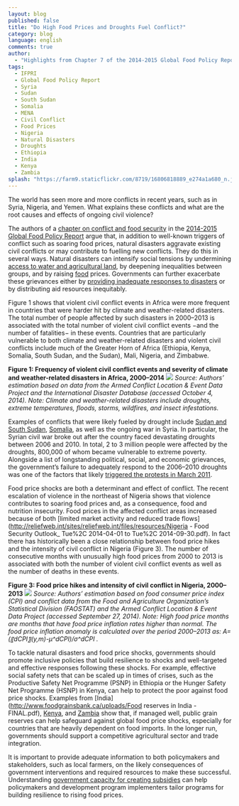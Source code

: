 ```yaml
---
layout: blog
published: false
title: "Do High Food Prices and Droughts Fuel Conflict?"
category: blog
language: english
comments: true
author: 
  - "Highlights from Chapter 7 of the 2014-2015 Global Food Policy Report - By Jacopo Bordignon"
tags: 
  - IFPRI
  - Global Food Policy Report
  - Syria
  - Sudan
  - South Sudan
  - Somalia
  - MENA
  - Civil Conflict
  - Food Prices
  - Nigeria
  - Natural Disasters
  - Droughts
  - Ethiopia
  - India
  - Kenya
  - Zambia
splash: "https://farm9.staticflickr.com/8719/16806818889_e274a1a680_n.jpg"
---
```


The world has seen more and more conflicts in recent years, such as in Syria, Nigeria, and Yemen. What explains these conflicts and what are the root causes and effects of ongoing civil violence?

The authors of a [chapter on conflict and food security](http://www.ifpri.org/sites/default/files/publications/gfpr20142015_ch07.pdf) in the [2014-2015 Global Food Policy Report](http://www.ifpri.org/publication/2014-2015-global-food-policy-report) argue that, in addition to well-known triggers of conflict such as soaring food prices, natural disasters aggravate existing civil conflicts or may contribute to fuelling new conflicts. They do this in several ways. Natural disasters can intensify social tensions by undermining [access to water and agricultural land](http://www.odi.org/sites/odi.org.uk/files/odi-assets/publications-opinion-files/8228.pdf), by deepening inequalities between groups, and by raising [food](http://ajae.oxfordjournals.org/content/early/2014/03/25/ajae.aau010) prices. Governments can further exacerbate these grievances either by [providing inadequate responses to disasters](http://www.odi.org/sites/odi.org.uk/files/odi-assets/publications-opinion-files/8228.pdf) or by distributing aid resources inequitably.

Figure 1 shows that violent civil conflict events in Africa were more frequent in countries that were harder hit by climate and weather-related disasters. The total number of people affected by such disasters in 2000–2013 is associated with the total number of violent civil conflict events −and the number of fatalities− in these events. Countries that are particularly vulnerable to both climate and weather-related disasters and violent civil conflicts include much of the Greater Horn of Africa (Ethiopia, Kenya, Somalia, South Sudan, and the Sudan), Mali, Nigeria, and Zimbabwe. 

**Figure 1: Frequency of violent civil conflict events and severity of climate and weather-related disasters in Africa, 2000–2014**
![](https://farm9.staticflickr.com/8728/16991722082_5d167d729a.jpg)
_Source: Authors’ estimation based on data from the Armed Conflict Location & Event Data Project and the International Disaster Database (accessed October 4, 2014).
Note: Climate and weather-related disasters include droughts, extreme temperatures, floods, storms, wildfires, and insect infestations._

Examples of conflicts that were likely fueled by drought include [Sudan and South Sudan](http://www.ifpri.org/sites/default/files/publications/ifpridp01276.pdf), [Somalia](http://www.ifpri.org/sites/default/files/publications/ifpridp01243.pdf), as well as the ongoing war in Syria. In particular, the Syrian civil war broke out after the country faced devastating droughts between 2006 and 2010. In total, 2 to 3 million people were affected by the droughts, 800,000 of whom became vulnerable to extreme poverty. Alongside a list of longstanding political, social, and economic grievances, the government’s failure to adequately respond to the 2006–2010 droughts was one of the factors that likely [triggered the protests in March 2011](https://blogs.commons.georgetown.edu/rochelledavis/files/francesca-de-chatel-drought-in-syria.pdf).

Food price shocks are both a determinant and effect of conflict. The recent escalation of violence in the northeast of Nigeria shows that violence contributes to soaring food prices and, as a consequence, food and nutrition insecurity. Food prices in the affected conflict areas increased because of both [limited market activity and reduced trade flows](http://reliefweb.int/sites/reliefweb.int/files/resources/Nigeria - Food Security Outlook_ Tue%2C 2014-04-01 to Tue%2C 2014-09-30.pdf). In fact there has historically been a close relationship between food price hikes and the intensity of civil conflict in Nigeria (Figure 3). The number of consecutive months with unusually high food prices from 2000 to 2013 is associated with both the number of violent civil conflict events as well as the number of deaths in these events.

**Figure 3: Food price hikes and intensity of civil conflict in Nigeria, 2000–2013**
![](https://farm8.staticflickr.com/7601/16992226801_ef16abfe31.jpg)
_Source: Authors’ estimation based on food consumer price index (CPI) and conflict data from the Food and Agriculture Organization’s Statistical Division (FAOSTAT) and the Armed Conflict Location & Event Data Project (accessed September 27, 2014).
Note: High food price months are months that have food price inflation rates higher than normal. The food price inflation anomaly is calculated over the period 2000–2013 as: A=(〖dCPI〗(y,m)-μ^dCPI)/σ^dCPI ._

To tackle natural disasters and food price shocks, governments should promote inclusive policies that build resilience to shocks and well-targeted and effective responses following these shocks.  For example, effective social safety nets that can be scaled up in times of crises, such as the Productive Safety Net Programme (PSNP) in Ethiopia or the Hunger Safety Net Programme (HSNP) in Kenya, can help to protect the poor against food price shocks. Examples from [India](http://www.foodgrainsbank.ca/uploads/Food reserves in India - FINAL.pdf), [Kenya](http://fsg.afre.msu.edu/kenya/iaae_kenya_effects_ncpb_maize_policy.pdf), and [Zambia](http://ageconsearch.umn.edu/bitstream/120771/2/wp60.pdf) show that, if managed well, public grain reserves can help safeguard against global food price shocks, especially for countries that are heavily dependent on food imports. In the longer run, governments should support a competitive agricultural sector and trade integration.

It is important to provide adequate information to both policymakers and stakeholders, such as local farmers, on the likely consequences of government interventions and required resources to make these successful. Understanding [government capacity for creating subsidies](http://arabspatial.org/) can help policymakers and development program implementers tailor programs for building resilience to rising food prices. 
